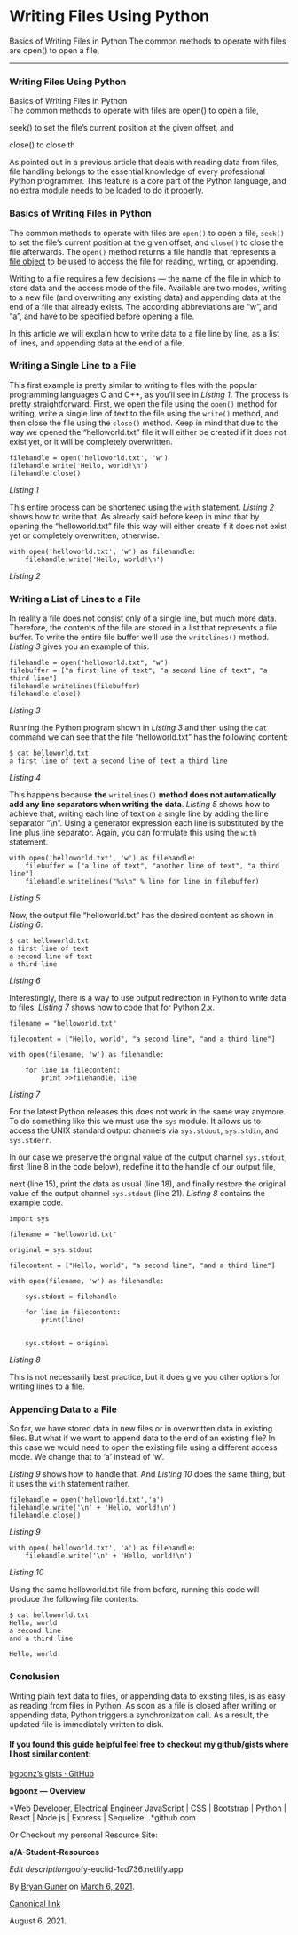 Writing Files Using Python
==========================

Basics of Writing Files in Python The common methods to operate with files are open() to open a file,

------------------------------------------------------------------------

### Writing Files Using Python

Basics of Writing Files in Python  
The common methods to operate with files are open() to open a file,

seek() to set the file’s current position at the given offset, and

close() to close th

As pointed out in a previous article that deals with reading data from files, file handling belongs to the essential knowledge of every professional Python programmer. This feature is a core part of the Python language, and no extra module needs to be loaded to do it properly.

### Basics of Writing Files in Python

The common methods to operate with files are `open()` to open a file, `seek()` to set the file’s current position at the given offset, and `close()` to close the file afterwards. The `open()` method returns a file handle that represents a <a href="https://docs.python.org/3/glossary.html#term-file-object" class="markup--anchor markup--p-anchor">file object</a> to be used to access the file for reading, writing, or appending.

Writing to a file requires a few decisions — the name of the file in which to store data and the access mode of the file. Available are two modes, writing to a new file (and overwriting any existing data) and appending data at the end of a file that already exists. The according abbreviations are “w”, and “a”, and have to be specified before opening a file.

In this article we will explain how to write data to a file line by line, as a list of lines, and appending data at the end of a file.

### Writing a Single Line to a File

This first example is pretty similar to writing to files with the popular programming languages C and C++, as you’ll see in *Listing 1*. The process is pretty straightforward. First, we open the file using the `open()` method for writing, write a single line of text to the file using the `write()` method, and then close the file using the `close()` method. Keep in mind that due to the way we opened the “helloworld.txt” file it will either be created if it does not exist yet, or it will be completely overwritten.

    filehandle = open('helloworld.txt', 'w')
    filehandle.write('Hello, world!\n')
    filehandle.close()

*Listing 1*

This entire process can be shortened using the `with` statement. *Listing 2* shows how to write that. As already said before keep in mind that by opening the “helloworld.txt” file this way will either create if it does not exist yet or completely overwritten, otherwise.

    with open('helloworld.txt', 'w') as filehandle:
        filehandle.write('Hello, world!\n')

*Listing 2*

### Writing a List of Lines to a File

In reality a file does not consist only of a single line, but much more data. Therefore, the contents of the file are stored in a list that represents a file buffer. To write the entire file buffer we’ll use the `writelines()` method. *Listing 3* gives you an example of this.

    filehandle = open("helloworld.txt", "w")
    filebuffer = ["a first line of text", "a second line of text", "a third line"]
    filehandle.writelines(filebuffer)
    filehandle.close()

*Listing 3*

Running the Python program shown in *Listing 3* and then using the `cat` command we can see that the file “helloworld.txt” has the following content:

    $ cat helloworld.txt
    a first line of text a second line of text a third line

*Listing 4*

This happens because **the** `writelines()` **method does not automatically add any line separators when writing the data**. *Listing 5* shows how to achieve that, writing each line of text on a single line by adding the line separator “\\n”. Using a generator expression each line is substituted by the line plus line separator. Again, you can formulate this using the `with` statement.

    with open('helloworld.txt', 'w') as filehandle:
        filebuffer = ["a line of text", "another line of text", "a third line"]
        filehandle.writelines("%s\n" % line for line in filebuffer)

*Listing 5*

Now, the output file “helloworld.txt” has the desired content as shown in *Listing 6*:

    $ cat helloworld.txt
    a first line of text
    a second line of text
    a third line

*Listing 6*

Interestingly, there is a way to use output redirection in Python to write data to files. *Listing 7* shows how to code that for Python 2.x.

    filename = "helloworld.txt"

    filecontent = ["Hello, world", "a second line", "and a third line"]

    with open(filename, 'w') as filehandle:

        for line in filecontent:
            print >>filehandle, line

*Listing 7*

For the latest Python releases this does not work in the same way anymore. To do something like this we must use the `sys` module. It allows us to access the UNIX standard output channels via `sys.stdout`, `sys.stdin`, and `sys.stderr`.

In our case we preserve the original value of the output channel `sys.stdout`, first (line 8 in the code below), redefine it to the handle of our output file,

next (line 15), print the data as usual (line 18), and finally restore the original value of the output channel `sys.stdout` (line 21). *Listing 8* contains the example code.

    import sys

    filename = "helloworld.txt"

    original = sys.stdout

    filecontent = ["Hello, world", "a second line", "and a third line"]

    with open(filename, 'w') as filehandle:

        sys.stdout = filehandle

        for line in filecontent:
            print(line)


        sys.stdout = original

*Listing 8*

This is not necessarily best practice, but it does give you other options for writing lines to a file.

### Appending Data to a File

So far, we have stored data in new files or in overwritten data in existing files. But what if we want to append data to the end of an existing file? In this case we would need to open the existing file using a different access mode. We change that to ‘a’ instead of ‘w’.

*Listing 9* shows how to handle that. And *Listing 10* does the same thing, but it uses the `with` statement rather.

    filehandle = open('helloworld.txt','a')
    filehandle.write('\n' + 'Hello, world!\n')
    filehandle.close()

*Listing 9*

    with open('helloworld.txt', 'a') as filehandle:
        filehandle.write('\n' + 'Hello, world!\n')

*Listing 10*

Using the same helloworld.txt file from before, running this code will produce the following file contents:

    $ cat helloworld.txt
    Hello, world
    a second line
    and a third line

    Hello, world!

### Conclusion

Writing plain text data to files, or appending data to existing files, is as easy as reading from files in Python. As soon as a file is closed after writing or appending data, Python triggers a synchronization call. As a result, the updated file is immediately written to disk.

#### If you found this guide helpful feel free to checkout my github/gists where I host similar content:

<a href="https://gist.github.com/bgoonz" class="markup--anchor markup--p-anchor">bgoonz’s gists · GitHub</a>

**bgoonz — Overview**  

*Web Developer, Electrical Engineer JavaScript | CSS | Bootstrap | Python | React | Node.js | Express | Sequelize…*github.com<a href="https://github.com/bgoonz" class="js-mixtapeImage mixtapeImage u-ignoreBlock"></a>

Or Checkout my personal Resource Site:

**a/A-Student-Resources**  

*Edit description*goofy-euclid-1cd736.netlify.app<a href="https://goofy-euclid-1cd736.netlify.app/" class="js-mixtapeImage mixtapeImage u-ignoreBlock"></a>

By <a href="https://medium.com/@bryanguner" class="p-author h-card">Bryan Guner</a> on [March 6, 2021](https://medium.com/p/d46b4851366f).

<a href="https://medium.com/@bryanguner/writing-files-using-python-d46b4851366f" class="p-canonical">Canonical link</a>

August 6, 2021.
